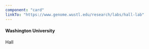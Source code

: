 ```yaml
---
component: "card"
linkTo: "https://www.genome.wustl.edu/research/labs/hall-lab"
---
```


#### Washington University
Hall


